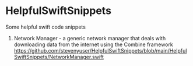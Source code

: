 # HelpfulSwiftSnippets
Some helpful swift code snippets

1) Network Manager - a generic network manager that deals with downloading data from the internet using the Combine framework
https://github.com/stevenyuser/HelpfulSwiftSnippets/blob/main/HelpfulSwiftSnippets/NetworkManager.swift 

